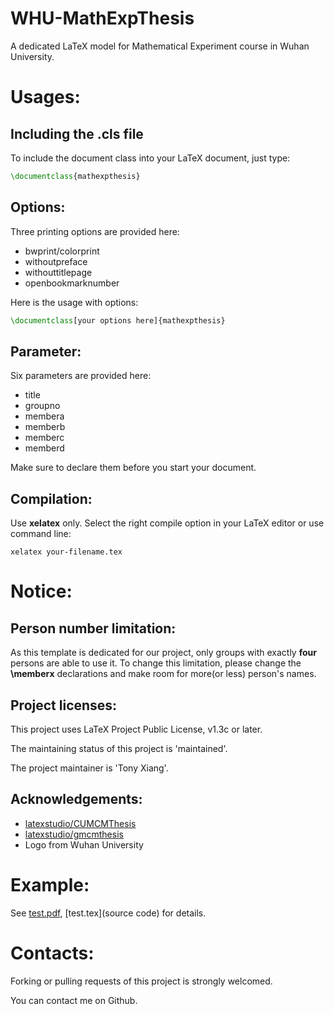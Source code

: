 # WHU-MathExpThesis
A dedicated LaTeX model for Mathematical Experiment course in Wuhan University.

# Usages:

## Including the .cls file
To include the document class into your LaTeX document, just type:
```latex
\documentclass{mathexpthesis}
```

## Options:
Three printing options are provided here:
* bwprint/colorprint
* withoutpreface
* withouttitlepage
* openbookmarknumber

Here is the usage with options:
```latex
\documentclass[your options here]{mathexpthesis}
```

## Parameter:
Six parameters are provided here:
* title
* groupno
* membera
* memberb
* memberc
* memberd

Make sure to declare them before you start your document.

## Compilation:
Use **xelatex** only. Select the right compile option in your LaTeX editor or use command line:
```
xelatex your-filename.tex
```

# Notice:

## Person number limitation:
As this template is dedicated for our project, only groups with exactly **four** persons are able to use it. To change this limitation, please change the **\memberx** declarations and make room for more(or less) person's names.

## Project licenses:
This project uses LaTeX Project Public License, v1.3c or later.

The maintaining status of this project is 'maintained'.

The project maintainer is 'Tony Xiang'.

## Acknowledgements:
* [latexstudio/CUMCMThesis](https://github.com/latexstudio/CUMCMthesis)
* [latexstudio/gmcmthesis](https://github.com/latexstudio/GMCMthesis)
* Logo from Wuhan University

# Example:
See [test.pdf](output), [test.tex](source code) for details.

# Contacts:
Forking or pulling requests of this project is strongly welcomed.

You can contact me on Github.
